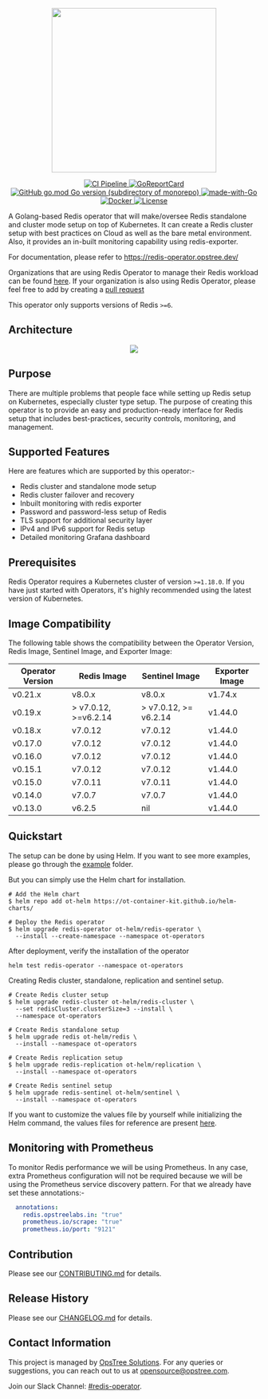 <p align="center">
  <img src="./static/redis-operator-logo.svg" height="330" width="330">
</p>

<p align="center">
  <a href="https://github.com/OT-CONTAINER-KIT/redis-operator/actions/workflows/ci.yaml">
    <img src="https://github.com/OT-CONTAINER-KIT/redis-operator/actions/workflows/ci.yaml/badge.svg" alt="CI Pipeline">
  </a>
  <a href="https://goreportcard.com/report/github.com/OT-CONTAINER-KIT/redis-operator">
    <img src="https://goreportcard.com/badge/github.com/OT-CONTAINER-KIT/redis-operator" alt="GoReportCard">
  </a>
  <a href="http://golang.org">
    <img src="https://img.shields.io/github/go-mod/go-version/OT-CONTAINER-KIT/redis-operator" alt="GitHub go.mod Go version (subdirectory of monorepo)">
  </a>
  <a href="http://golang.org">
    <img src="https://img.shields.io/badge/Made%20with-Go-1f425f.svg" alt="made-with-Go">
  </a>
  <a href="https://quay.io/repository/opstree/redis-operator">
    <img src="https://img.shields.io/badge/container-ready-green" alt="Docker">
  </a>
  <a href="https://github.com/OT-CONTAINER-KIT/redis-operator/main/LICENSE">
    <img src="https://img.shields.io/badge/License-Apache%202.0-blue.svg" alt="License">
  </a>
</p>

A Golang-based Redis operator that will make/oversee Redis standalone and cluster mode setup on top of Kubernetes. It can create a Redis cluster setup with best practices on Cloud as well as the bare metal environment. Also, it provides an in-built monitoring capability using redis-exporter.

For documentation, please refer to <https://redis-operator.opstree.dev/>

Organizations that are using Redis Operator to manage their Redis workload can be found [here](./USED_BY_ORGANIZATIONS.md). If your organization is also using Redis Operator, please feel free to add by creating a [pull request](https://github.com/OT-CONTAINER-KIT/redis-operator/pulls)

This operator only supports versions of Redis `>=6`.

## Architecture

<div align="center">
    <img src="./static/redis-operator-architecture.png">
</div>

## Purpose

There are multiple problems that people face while setting up Redis setup on Kubernetes, especially cluster type setup. The purpose of creating this operator is to provide an easy and production-ready interface for Redis setup that includes best-practices, security controls, monitoring, and management.

## Supported Features

Here are features which are supported by this operator:-

- Redis cluster and standalone mode setup
- Redis cluster failover and recovery
- Inbuilt monitoring with redis exporter
- Password and password-less setup of Redis
- TLS support for additional security layer
- IPv4 and IPv6 support for Redis setup
- Detailed monitoring Grafana dashboard

## Prerequisites

Redis Operator requires a Kubernetes cluster of version `>=1.18.0`. If you have just started with Operators, it's highly recommended using the latest version of Kubernetes.

## Image Compatibility

The following table shows the compatibility between the Operator Version, Redis Image, Sentinel Image, and Exporter Image:

| Operator Version | Redis Image | Sentinel Image | Exporter Image |
| ---------------- | ----------- | -------------- | -------------- |
| v0.21.x          | v8.0.x      | v8.0.x         | v1.74.x        |
| v0.19.x          | > v7.0.12, >=v6.2.14     | > v7.0.12, >= v6.2.14        | v1.44.0        |
| v0.18.x          | v7.0.12     | v7.0.12        | v1.44.0        |
| v0.17.0          | v7.0.12     | v7.0.12        | v1.44.0        |
| v0.16.0          | v7.0.12     | v7.0.12        | v1.44.0        |
| v0.15.1          | v7.0.12     | v7.0.12        | v1.44.0        |
| v0.15.0          | v7.0.11     | v7.0.11        | v1.44.0        |
| v0.14.0          | v7.0.7      | v7.0.7         | v1.44.0        |
| v0.13.0          | v6.2.5      | nil            | v1.44.0        |

## Quickstart

The setup can be done by using Helm. If you want to see more examples, please go through the [example](./example) folder.

But you can simply use the Helm chart for installation.

```shell
# Add the Helm chart
$ helm repo add ot-helm https://ot-container-kit.github.io/helm-charts/
```

```shell
# Deploy the Redis operator
$ helm upgrade redis-operator ot-helm/redis-operator \
  --install --create-namespace --namespace ot-operators
```

After deployment, verify the installation of the operator

```shell
helm test redis-operator --namespace ot-operators
```

Creating Redis cluster, standalone, replication and sentinel setup.

```shell
# Create Redis cluster setup
$ helm upgrade redis-cluster ot-helm/redis-cluster \
  --set redisCluster.clusterSize=3 --install \
  --namespace ot-operators
```

```shell
# Create Redis standalone setup
$ helm upgrade redis ot-helm/redis \
  --install --namespace ot-operators
```

```shell
# Create Redis replication setup
$ helm upgrade redis-replication ot-helm/replication \
  --install --namespace ot-operators
```

```shell
# Create Redis sentinel setup
$ helm upgrade redis-sentinel ot-helm/sentinel \
  --install --namespace ot-operators
```

If you want to customize the values file by yourself while initializing the Helm command, the values files for reference are present [here](https://github.com/OT-CONTAINER-KIT/helm-charts/tree/main/charts/redis-setup).

## Monitoring with Prometheus

To monitor Redis performance we will be using Prometheus. In any case, extra Prometheus configuration will not be required because we will be using the Prometheus service discovery pattern. For that we already have set these annotations:-

```yaml
  annotations:
    redis.opstreelabs.in: "true"
    prometheus.io/scrape: "true"
    prometheus.io/port: "9121"
```

## Contribution

Please see our [CONTRIBUTING.md](./CONTRIBUTING.md) for details.

## Release History

Please see our [CHANGELOG.md](./CHANGELOG.md) for details.

## Contact Information

This project is managed by [OpsTree Solutions](http://opstree.com). For any queries or suggestions, you can reach out to us at [opensource@opstree.com](mailto:opensource@opstree.com).

Join our Slack Channel: [#redis-operator](https://join.slack.com/t/opstree/shared_invite/zt-3o8jp35x-UGMU2Cy0WSBk3Lbzqa2wVw).
